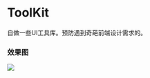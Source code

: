 # ToolKit
自做一些UI工具库。预防遇到奇葩前端设计需求的。

### 效果图
![](https://github.com/cjq002/UITextField/raw/master/s1.png)  
